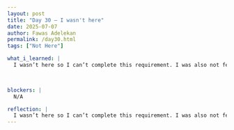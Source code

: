 ```yaml
---
layout: post
title: "Day 30 – I wasn't here"
date: 2025-07-07
author: Fawas Adelekan
permalink: /day30.html
tags: ["Not Here"]

what_i_learned: |
  I wasn’t here so I can’t complete this requirement. I was also not feeling well mentally and physically.

  

blockers: |
  N/A

reflection: |
  I wasn’t here so I can’t complete this requirement. I was also not feeling well mentally and physically.
---
```

